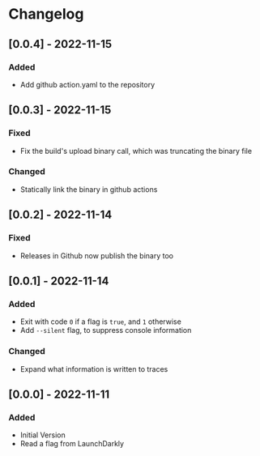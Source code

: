 # Changelog

## [0.0.4] - 2022-11-15

### Added

- Add github action.yaml to the repository

## [0.0.3] - 2022-11-15

### Fixed

- Fix the build's upload binary call, which was truncating the binary file

### Changed

- Statically link the binary in github actions

## [0.0.2] - 2022-11-14

### Fixed

- Releases in Github now publish the binary too

## [0.0.1] - 2022-11-14

### Added

- Exit with code `0` if a flag is `true`, and `1` otherwise
- Add `--silent` flag, to suppress console information

### Changed

- Expand what information is written to traces

## [0.0.0] - 2022-11-11

### Added

- Initial Version
- Read a flag from LaunchDarkly
